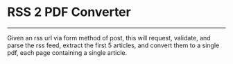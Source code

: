 # RSS 2 PDF Converter

---

Given an rss url via form method of post, this will request, validate, and parse the rss feed, extract the first 5 articles, and convert them to a single pdf, each page containing a single article. 
